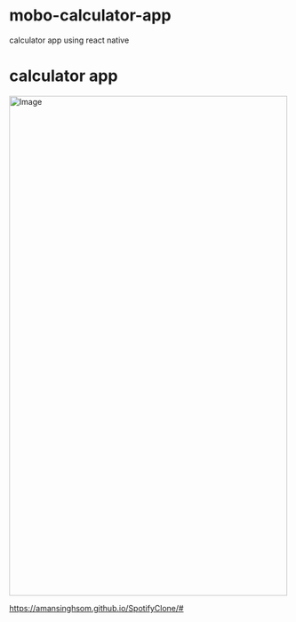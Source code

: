 # mobo-calculator-app
calculator app  using react native



<h1>calculator app  </h1>
<img src="https://github.com/amansinghsom/mobo-calculator-app/blob/master/assets/Expo%20Go.gif" alt="Image" width=500 height=900/>

https://amansinghsom.github.io/SpotifyClone/#
